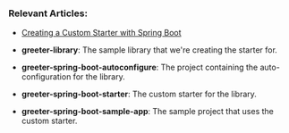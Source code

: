 ### Relevant Articles: 
- [Creating a Custom Starter with Spring Boot](http://www.baeldung.com/spring-boot-custom-starter)

- **greeter-library**: The sample library that we're creating the starter for.

- **greeter-spring-boot-autoconfigure**: The project containing the auto-configuration for the library.

- **greeter-spring-boot-starter**: The custom starter for the library.

- **greeter-spring-boot-sample-app**: The sample project that uses the custom starter.